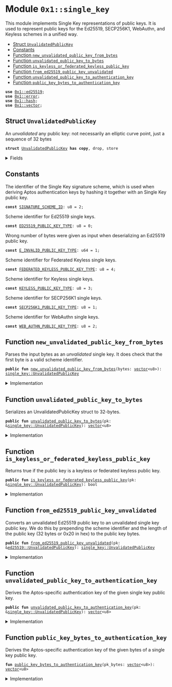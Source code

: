 
<a id="0x1_single_key"></a>

# Module `0x1::single_key`

This module implements Single Key representations of public keys.
It is used to represent public keys for the Ed25519, SECP256K1, WebAuthn, and Keyless schemes in a unified way.


-  [Struct `UnvalidatedPublicKey`](#0x1_single_key_UnvalidatedPublicKey)
-  [Constants](#@Constants_0)
-  [Function `new_unvalidated_public_key_from_bytes`](#0x1_single_key_new_unvalidated_public_key_from_bytes)
-  [Function `unvalidated_public_key_to_bytes`](#0x1_single_key_unvalidated_public_key_to_bytes)
-  [Function `is_keyless_or_federated_keyless_public_key`](#0x1_single_key_is_keyless_or_federated_keyless_public_key)
-  [Function `from_ed25519_public_key_unvalidated`](#0x1_single_key_from_ed25519_public_key_unvalidated)
-  [Function `unvalidated_public_key_to_authentication_key`](#0x1_single_key_unvalidated_public_key_to_authentication_key)
-  [Function `public_key_bytes_to_authentication_key`](#0x1_single_key_public_key_bytes_to_authentication_key)


<pre><code><b>use</b> <a href="ed25519.md#0x1_ed25519">0x1::ed25519</a>;
<b>use</b> <a href="../../move-stdlib/doc/error.md#0x1_error">0x1::error</a>;
<b>use</b> <a href="../../move-stdlib/doc/hash.md#0x1_hash">0x1::hash</a>;
<b>use</b> <a href="../../move-stdlib/doc/vector.md#0x1_vector">0x1::vector</a>;
</code></pre>



<a id="0x1_single_key_UnvalidatedPublicKey"></a>

## Struct `UnvalidatedPublicKey`

An *unvalidated* any public key: not necessarily an elliptic curve point, just a sequence of 32 bytes


<pre><code><b>struct</b> <a href="single_key.md#0x1_single_key_UnvalidatedPublicKey">UnvalidatedPublicKey</a> <b>has</b> <b>copy</b>, drop, store
</code></pre>



<details>
<summary>Fields</summary>


<dl>
<dt>
<code>bytes: <a href="../../move-stdlib/doc/vector.md#0x1_vector">vector</a>&lt;u8&gt;</code>
</dt>
<dd>

</dd>
</dl>


</details>

<a id="@Constants_0"></a>

## Constants


<a id="0x1_single_key_SIGNATURE_SCHEME_ID"></a>

The identifier of the Single Key signature scheme, which is used when deriving Aptos authentication keys by hashing
it together with an Single Key public key.


<pre><code><b>const</b> <a href="single_key.md#0x1_single_key_SIGNATURE_SCHEME_ID">SIGNATURE_SCHEME_ID</a>: u8 = 2;
</code></pre>



<a id="0x1_single_key_ED25519_PUBLIC_KEY_TYPE"></a>

Scheme identifier for Ed25519 single keys.


<pre><code><b>const</b> <a href="single_key.md#0x1_single_key_ED25519_PUBLIC_KEY_TYPE">ED25519_PUBLIC_KEY_TYPE</a>: u8 = 0;
</code></pre>



<a id="0x1_single_key_E_INVALID_PUBLIC_KEY_TYPE"></a>

Wrong number of bytes were given as input when deserializing an Ed25519 public key.


<pre><code><b>const</b> <a href="single_key.md#0x1_single_key_E_INVALID_PUBLIC_KEY_TYPE">E_INVALID_PUBLIC_KEY_TYPE</a>: u64 = 1;
</code></pre>



<a id="0x1_single_key_FEDERATED_KEYLESS_PUBLIC_KEY_TYPE"></a>

Scheme identifier for Federated Keyless single keys.


<pre><code><b>const</b> <a href="single_key.md#0x1_single_key_FEDERATED_KEYLESS_PUBLIC_KEY_TYPE">FEDERATED_KEYLESS_PUBLIC_KEY_TYPE</a>: u8 = 4;
</code></pre>



<a id="0x1_single_key_KEYLESS_PUBLIC_KEY_TYPE"></a>

Scheme identifier for Keyless single keys.


<pre><code><b>const</b> <a href="single_key.md#0x1_single_key_KEYLESS_PUBLIC_KEY_TYPE">KEYLESS_PUBLIC_KEY_TYPE</a>: u8 = 3;
</code></pre>



<a id="0x1_single_key_SECP256K1_PUBLIC_KEY_TYPE"></a>

Scheme identifier for SECP256K1 single keys.


<pre><code><b>const</b> <a href="single_key.md#0x1_single_key_SECP256K1_PUBLIC_KEY_TYPE">SECP256K1_PUBLIC_KEY_TYPE</a>: u8 = 1;
</code></pre>



<a id="0x1_single_key_WEB_AUTHN_PUBLIC_KEY_TYPE"></a>

Scheme identifier for WebAuthn single keys.


<pre><code><b>const</b> <a href="single_key.md#0x1_single_key_WEB_AUTHN_PUBLIC_KEY_TYPE">WEB_AUTHN_PUBLIC_KEY_TYPE</a>: u8 = 2;
</code></pre>



<a id="0x1_single_key_new_unvalidated_public_key_from_bytes"></a>

## Function `new_unvalidated_public_key_from_bytes`

Parses the input bytes as an *unvalidated* single key. It does check that the first byte is a valid scheme identifier.


<pre><code><b>public</b> <b>fun</b> <a href="single_key.md#0x1_single_key_new_unvalidated_public_key_from_bytes">new_unvalidated_public_key_from_bytes</a>(bytes: <a href="../../move-stdlib/doc/vector.md#0x1_vector">vector</a>&lt;u8&gt;): <a href="single_key.md#0x1_single_key_UnvalidatedPublicKey">single_key::UnvalidatedPublicKey</a>
</code></pre>



<details>
<summary>Implementation</summary>


<pre><code><b>public</b> <b>fun</b> <a href="single_key.md#0x1_single_key_new_unvalidated_public_key_from_bytes">new_unvalidated_public_key_from_bytes</a>(bytes: <a href="../../move-stdlib/doc/vector.md#0x1_vector">vector</a>&lt;u8&gt;): <a href="single_key.md#0x1_single_key_UnvalidatedPublicKey">UnvalidatedPublicKey</a> {
    <b>let</b> first_byte = bytes[0];
    <b>assert</b>!(first_byte &lt;= 4, std::error::invalid_argument(<a href="single_key.md#0x1_single_key_E_INVALID_PUBLIC_KEY_TYPE">E_INVALID_PUBLIC_KEY_TYPE</a>));
    <a href="single_key.md#0x1_single_key_UnvalidatedPublicKey">UnvalidatedPublicKey</a> { bytes }
}
</code></pre>



</details>

<a id="0x1_single_key_unvalidated_public_key_to_bytes"></a>

## Function `unvalidated_public_key_to_bytes`

Serializes an UnvalidatedPublicKey struct to 32-bytes.


<pre><code><b>public</b> <b>fun</b> <a href="single_key.md#0x1_single_key_unvalidated_public_key_to_bytes">unvalidated_public_key_to_bytes</a>(pk: &<a href="single_key.md#0x1_single_key_UnvalidatedPublicKey">single_key::UnvalidatedPublicKey</a>): <a href="../../move-stdlib/doc/vector.md#0x1_vector">vector</a>&lt;u8&gt;
</code></pre>



<details>
<summary>Implementation</summary>


<pre><code><b>public</b> <b>fun</b> <a href="single_key.md#0x1_single_key_unvalidated_public_key_to_bytes">unvalidated_public_key_to_bytes</a>(pk: &<a href="single_key.md#0x1_single_key_UnvalidatedPublicKey">UnvalidatedPublicKey</a>): <a href="../../move-stdlib/doc/vector.md#0x1_vector">vector</a>&lt;u8&gt; {
    pk.bytes
}
</code></pre>



</details>

<a id="0x1_single_key_is_keyless_or_federated_keyless_public_key"></a>

## Function `is_keyless_or_federated_keyless_public_key`

Returns true if the public key is a keyless or federated keyless public key.


<pre><code><b>public</b> <b>fun</b> <a href="single_key.md#0x1_single_key_is_keyless_or_federated_keyless_public_key">is_keyless_or_federated_keyless_public_key</a>(pk: &<a href="single_key.md#0x1_single_key_UnvalidatedPublicKey">single_key::UnvalidatedPublicKey</a>): bool
</code></pre>



<details>
<summary>Implementation</summary>


<pre><code><b>public</b> <b>fun</b> <a href="single_key.md#0x1_single_key_is_keyless_or_federated_keyless_public_key">is_keyless_or_federated_keyless_public_key</a>(pk: &<a href="single_key.md#0x1_single_key_UnvalidatedPublicKey">UnvalidatedPublicKey</a>): bool {
    pk.bytes[0] == <a href="single_key.md#0x1_single_key_KEYLESS_PUBLIC_KEY_TYPE">KEYLESS_PUBLIC_KEY_TYPE</a> || pk.bytes[0] == <a href="single_key.md#0x1_single_key_FEDERATED_KEYLESS_PUBLIC_KEY_TYPE">FEDERATED_KEYLESS_PUBLIC_KEY_TYPE</a>
}
</code></pre>



</details>

<a id="0x1_single_key_from_ed25519_public_key_unvalidated"></a>

## Function `from_ed25519_public_key_unvalidated`

Converts an unvalidated Ed25519 public key to an unvalidated single key public key.
We do this by prepending the scheme identifier and the length of the public key (32 bytes or 0x20 in hex) to
the public key bytes.


<pre><code><b>public</b> <b>fun</b> <a href="single_key.md#0x1_single_key_from_ed25519_public_key_unvalidated">from_ed25519_public_key_unvalidated</a>(pk: &<a href="ed25519.md#0x1_ed25519_UnvalidatedPublicKey">ed25519::UnvalidatedPublicKey</a>): <a href="single_key.md#0x1_single_key_UnvalidatedPublicKey">single_key::UnvalidatedPublicKey</a>
</code></pre>



<details>
<summary>Implementation</summary>


<pre><code><b>public</b> <b>fun</b> <a href="single_key.md#0x1_single_key_from_ed25519_public_key_unvalidated">from_ed25519_public_key_unvalidated</a>(pk: &<a href="ed25519.md#0x1_ed25519_UnvalidatedPublicKey">ed25519::UnvalidatedPublicKey</a>): <a href="single_key.md#0x1_single_key_UnvalidatedPublicKey">UnvalidatedPublicKey</a> {
    <b>let</b> pk_bytes = <a href="../../move-stdlib/doc/vector.md#0x1_vector">vector</a>[<a href="single_key.md#0x1_single_key_ED25519_PUBLIC_KEY_TYPE">ED25519_PUBLIC_KEY_TYPE</a>, 0x20];
    pk_bytes.append(<a href="ed25519.md#0x1_ed25519_unvalidated_public_key_to_bytes">ed25519::unvalidated_public_key_to_bytes</a>(pk));
    <a href="single_key.md#0x1_single_key_UnvalidatedPublicKey">UnvalidatedPublicKey</a> {
        bytes: pk_bytes
    }
}
</code></pre>



</details>

<a id="0x1_single_key_unvalidated_public_key_to_authentication_key"></a>

## Function `unvalidated_public_key_to_authentication_key`

Derives the Aptos-specific authentication key of the given single key public key.


<pre><code><b>public</b> <b>fun</b> <a href="single_key.md#0x1_single_key_unvalidated_public_key_to_authentication_key">unvalidated_public_key_to_authentication_key</a>(pk: &<a href="single_key.md#0x1_single_key_UnvalidatedPublicKey">single_key::UnvalidatedPublicKey</a>): <a href="../../move-stdlib/doc/vector.md#0x1_vector">vector</a>&lt;u8&gt;
</code></pre>



<details>
<summary>Implementation</summary>


<pre><code><b>public</b> <b>fun</b> <a href="single_key.md#0x1_single_key_unvalidated_public_key_to_authentication_key">unvalidated_public_key_to_authentication_key</a>(pk: &<a href="single_key.md#0x1_single_key_UnvalidatedPublicKey">UnvalidatedPublicKey</a>): <a href="../../move-stdlib/doc/vector.md#0x1_vector">vector</a>&lt;u8&gt; {
    <a href="single_key.md#0x1_single_key_public_key_bytes_to_authentication_key">public_key_bytes_to_authentication_key</a>(pk.bytes)
}
</code></pre>



</details>

<a id="0x1_single_key_public_key_bytes_to_authentication_key"></a>

## Function `public_key_bytes_to_authentication_key`

Derives the Aptos-specific authentication key of the given bytes of a single key public key.


<pre><code><b>fun</b> <a href="single_key.md#0x1_single_key_public_key_bytes_to_authentication_key">public_key_bytes_to_authentication_key</a>(pk_bytes: <a href="../../move-stdlib/doc/vector.md#0x1_vector">vector</a>&lt;u8&gt;): <a href="../../move-stdlib/doc/vector.md#0x1_vector">vector</a>&lt;u8&gt;
</code></pre>



<details>
<summary>Implementation</summary>


<pre><code><b>fun</b> <a href="single_key.md#0x1_single_key_public_key_bytes_to_authentication_key">public_key_bytes_to_authentication_key</a>(pk_bytes: <a href="../../move-stdlib/doc/vector.md#0x1_vector">vector</a>&lt;u8&gt;): <a href="../../move-stdlib/doc/vector.md#0x1_vector">vector</a>&lt;u8&gt; {
    pk_bytes.push_back(<a href="single_key.md#0x1_single_key_SIGNATURE_SCHEME_ID">SIGNATURE_SCHEME_ID</a>);
    <a href="../../move-stdlib/doc/hash.md#0x1_hash_sha3_256">hash::sha3_256</a>(pk_bytes)
}
</code></pre>



</details>


[move-book]: https://aptos.dev/move/book/SUMMARY

